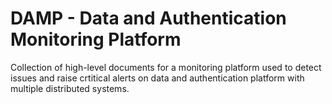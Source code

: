 # DAMP - Data and Authentication Monitoring Platform
Collection of high-level documents for a monitoring platform used to detect issues and raise crtitical alerts on data and authentication platform with multiple distributed systems.
